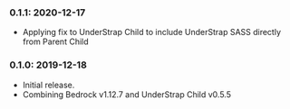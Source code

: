### 0.1.1: 2020-12-17

* Applying fix to UnderStrap Child to include UnderStrap SASS directly from Parent Child

### 0.1.0: 2019-12-18

* Initial release.
* Combining Bedrock v1.12.7 and UnderStrap Child v0.5.5
